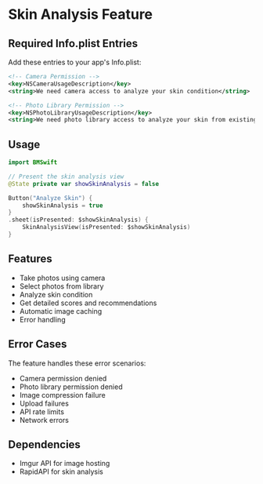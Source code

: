 # Skin Analysis Feature

## Required Info.plist Entries

Add these entries to your app's Info.plist:

```xml
<!-- Camera Permission -->
<key>NSCameraUsageDescription</key>
<string>We need camera access to analyze your skin condition</string>

<!-- Photo Library Permission -->
<key>NSPhotoLibraryUsageDescription</key>
<string>We need photo library access to analyze your skin from existing photos</string>
```

## Usage

```swift
import BMSwift

// Present the skin analysis view
@State private var showSkinAnalysis = false

Button("Analyze Skin") {
    showSkinAnalysis = true
}
.sheet(isPresented: $showSkinAnalysis) {
    SkinAnalysisView(isPresented: $showSkinAnalysis)
}
```

## Features

- Take photos using camera
- Select photos from library
- Analyze skin condition
- Get detailed scores and recommendations
- Automatic image caching
- Error handling

## Error Cases

The feature handles these error scenarios:
- Camera permission denied
- Photo library permission denied
- Image compression failure
- Upload failures
- API rate limits
- Network errors

## Dependencies

- Imgur API for image hosting
- RapidAPI for skin analysis
